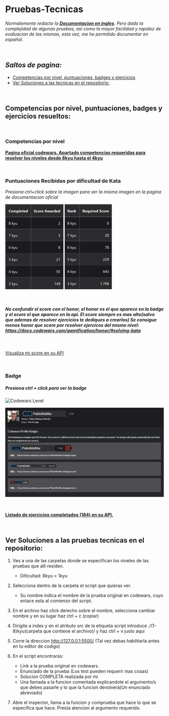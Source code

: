 # Pruebas-Tecnicas
*Normalemente redacto la <u>**Documentacion en ingles**</u>. Pero dada la complejidad de algunas pruebas, asi como la mayor facilidad y rapidez de evaluacion de las mismas, esta vez, me he permitido documentar en español.*

</Br>

## *Saltos de pagina:*

- <a href="#ancla-1">Competencias por nivel, puntuaciones, badges y ejercicios</a>
- <a href="#ancla-2">Ver Soluciones a las tecnicas en el repositorio:</a>


</Br>

<a name="ancla-1"></a>

## Competencias por nivel, puntuaciones, badges y ejercicios resueltos:

</Br>

### Competencias por nivel

[**Pagina oficial codewars. Apartado competencias requeridas para resolver los niveles desde 8kyu hasta el 4kyu**](https://docs.codewars.com/curation/references/kata-ranks/#8-kyu)

</Br>

### Puntuaciones Recibidas por dificultad de Kata
*Presiona ctrl+click sobre la imagen para ver la misma imagen en la pagina de documentacion oficial*

<a href="https://docs.codewars.com/gamification/ranks/#awarded-score"><img src="./styles/imgs/solvingKata.jpg" width="36.75%"/></a>
<a href="https://docs.codewars.com/gamification/ranks#required-score"><img src="./styles/imgs/requiredScore.jpg" width="29.8%"/></a>

</Br>

##### *No confundir el score con el honor, el honor es el que aparece en la badge y el score el que aparece en la api. El score siempre es mas alto(salvo que ademas de resolver ejercicios te dediques a crearlos) Se consigue menos honor que score por resolver ejercicos del mismo nivel: https://docs.codewars.com/gamification/honor/#solving-kata*

</Br>

[Visualiza mi score en su API](https://www.codewars.com/api/v1/users/PabloMatMar)



</Br>

### Badge
##### Presiona ctrl + click para ver la badge
![Codewars Level](https://www.codewars.com/users/PabloMatMar/badges/large)

![Obtencion de las badges](./styles/imgs/badges.jpg)

</Br>

[**Listado de ejercicios completados (184) en su API.**](https://www.codewars.com/api/v1/users/PabloMatMar/code-challenges/completed?page={page})

</Br>

<a name="ancla-2"></a>

## Ver Soluciones a las pruebas tecnicas en el repositorio:


1. Ves a una de las carpetas donde se especifican los niveles de las pruebas que alli residen.
    - Dificultad: 8kyu < 1kyu
2. Selecciona dentro de la carpeta el script que quieras ver.
    - Su nombre indica el nombre de la prueba original en codewars, cuyo enlace esta al comienzo del script.
3. En el archivo haz click derecho sobre el nombre, selecciona cambiar nombre y en su lugar haz ctrl + c (copiar)
4. Dirigite a index y en el atributo src de la etiqueta script introduce ./(1-8)kyu(carpeta que contiene el archivo)/ y haz ctrl + v justo aqui

5. Corre la direccion http://127.0.0.1:5500/ (Tal vez debas habilitarla antes en tu editor de codigo)

6. En el script encontrarás:
   - Link a la prueba original en codewars.
   - Enunciado de la prueba (Los test pueden requerir mas cosas)
   - Solucion COMPLETA realizada por mi
   - Una llamada a la funcion comentada explicandote el argumento/s que debes pasarle y lo que la funcion devolverá(Un enunciado abreviado)

7. Abre el inspector, llama a la funcion y comprueba que hace lo que se especifica que hace. Presta atencion al argumento requerido.

